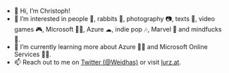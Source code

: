 - 👋 Hi, I’m Christoph!
- 👀 I’m interested in people 🤗, rabbits 🐰, photography 📷, texts 📄, video games 🎮, Microsoft 🐱‍💻, Azure ☁, indie pop 🎶, Marvel 💬 and mindfucks 🤯.
- 🌱 I’m currently learning more about Azure 👩‍💻 and Microsoft Online Services 🐱‍💻.
- 📫 Reach out to me on [Twitter (@Weidhas)](https://twitter.com/Weidhas) or visit [lurz.at](https://lurz.at).
